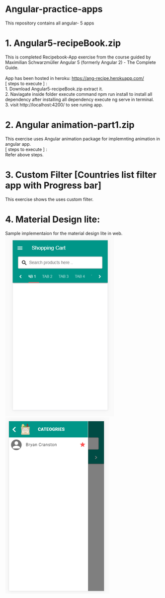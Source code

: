 # Angular-practice-apps
This repository  contains all angular- 5 apps
# 1.  Angular5-recipeBook.zip
This is completed Recipebook-App exercise from the course guided by Maximilian Schwarzmüller Angular 5 (formerly Angular 2) - The Complete Guide.<br><br>
App has been hosted in heroku:   https://ang-recipe.herokuapp.com/
<br>[ steps to execute ] :
<br>1. Download Angular5-recipeBook.zip extract it.
<br>2. Naviagate inside folder execute command npm run install to install all dependency after installing all  dependency execute ng serve in terminal.
<br>3. visit http://localhost:4200/ to see runing app.

# 2. Angular animation-part1.zip
This exercise uses Angular animation package for implemnting animation in angular app.
<br>[ steps to execute ] :
<br> Refer above steps.

# 3. Custom Filter [Countries list filter app with Progress bar]
This exercise shows the uses custom filter. 

# 4. Material Design lite:
Sample implementaion for the material design lite in web.<br/>
![ScreenShot](./Material-lite_design/cover.png) &nbsp;&nbsp;![ScreenShot](./Material-lite_design/cover2.png)

